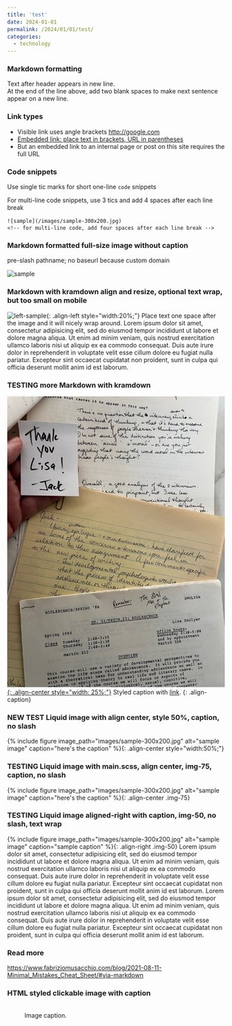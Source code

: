 ```yaml
---
title: 'test'
date: 2024-01-01
permalink: /2024/01/01/test/
categories:
  - technology
---
```

### Markdown formatting
Text after header appears in new line.  
At the end of the line above, add two blank spaces to make next sentence appear on a new line.

### Link types
- Visible link uses angle brackets <http://google.com>
- [Embedded link: place text in brackets, URL in parentheses](http://google.com)
- But an embedded link to an internal page or post on this site requires the full URL

### Code snippets
Use single tic marks for short one-line `code` snippets

For multi-line code snippets, use 3 tics and add 4 spaces after each line break
```
![sample](/images/sample-300x200.jpg)    
<!-- for multi-line code, add four spaces after each line break -->
```

### Markdown formatted full-size image without caption
pre-slash pathname; no baseurl because custom domain  

![sample](/images/sample-300x200.jpg)

### Markdown with kramdown align and resize, optional text wrap, but too small on mobile
![left-sample](/images/sample-300x200.jpg){: .align-left style="width:20%;"} Place text one space after the image and it will nicely wrap around. Lorem ipsum dolor sit amet, consectetur adipisicing elit, sed do eiusmod tempor incididunt ut labore et dolore magna aliqua. Ut enim ad minim veniam, quis nostrud exercitation ullamco laboris nisi ut aliquip ex ea commodo consequat. Duis aute irure dolor in reprehenderit in voluptate velit esse cillum dolore eu fugiat nulla pariatur. Excepteur sint occaecat cupidatat non proident, sunt in culpa qui officia deserunt mollit anim id est laborum.

### TESTING more Markdown with kramdown
[![styled-image](/images/2024/thank-you-lisa-from-jack.jpg){: .align-center style="width: 25%;"}](/images/2024/thank-you-lisa-from-jack.jpg "Title shown in gallery view")
Styled caption with [link](https://handsondataviz.org).
{: .align-caption}

### NEW TEST Liquid image with align center, style 50%, caption, no slash  
{% include figure image_path="images/sample-300x200.jpg" alt="sample image" caption="here's the caption" %}{: .align-center style="width:50%;"}

### TESTING Liquid image with main.scss, align center, img-75, caption, no slash  
{% include figure image_path="images/sample-300x200.jpg" alt="sample image" caption="here's the caption" %}{: .align-center .img-75}

### TESTING Liquid image aligned-right with caption, img-50, no slash, text wrap
{% include figure image_path="images/sample-300x200.jpg" alt="sample image" caption="sample caption" %}{: .align-right .img-50} Lorem ipsum dolor sit amet, consectetur adipisicing elit, sed do eiusmod tempor incididunt ut labore et dolore magna aliqua. Ut enim ad minim veniam, quis nostrud exercitation ullamco laboris nisi ut aliquip ex ea commodo consequat. Duis aute irure dolor in reprehenderit in voluptate velit esse cillum dolore eu fugiat nulla pariatur. Excepteur sint occaecat cupidatat non proident, sunt in culpa qui officia deserunt mollit anim id est laborum. Lorem ipsum dolor sit amet, consectetur adipisicing elit, sed do eiusmod tempor incididunt ut labore et dolore magna aliqua. Ut enim ad minim veniam, quis nostrud exercitation ullamco laboris nisi ut aliquip ex ea commodo consequat. Duis aute irure dolor in reprehenderit in voluptate velit esse cillum dolore eu fugiat nulla pariatur. Excepteur sint occaecat cupidatat non proident, sunt in culpa qui officia deserunt mollit anim id est laborum.


### Read more
<https://www.fabriziomusacchio.com/blog/2021-08-11-Minimal_Mistakes_Cheat_Sheet/#via-markdown>

### HTML styled clickable image with caption
<figure style="width: 150px" class="align-center">
  <a href="/images/sample-300x200.jpg" alt="sample image">
  <img src="/images/sample-300x200.jpg" alt=""></a>
  <figcaption>Image caption.</figcaption>
</figure>
